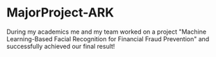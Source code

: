 # MajorProject-ARK
During my academics me and my team worked on a project "Machine Learning-Based Facial Recognition for Financial Fraud Prevention" and successfully achieved our final result!
